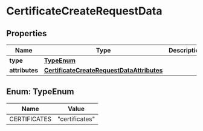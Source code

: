 

# CertificateCreateRequestData


## Properties

| Name | Type | Description | Notes |
|------------ | ------------- | ------------- | -------------|
|**type** | [**TypeEnum**](#TypeEnum) |  |  |
|**attributes** | [**CertificateCreateRequestDataAttributes**](CertificateCreateRequestDataAttributes.md) |  |  |



## Enum: TypeEnum

| Name | Value |
|---- | -----|
| CERTIFICATES | &quot;certificates&quot; |



